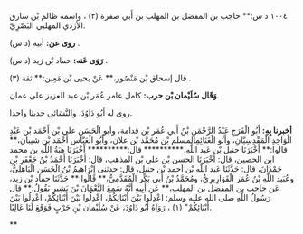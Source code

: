 ١٠٠٤ د س:** حاجب بن المفضل بن المهلب بن أَبي صفرة (٢) ، واسمه ظالم بْن سارق الأزدي المهلبي البَصْرِيّ.

**روى عن:** أبيه (د س) .

**رَوَى عَنه:** حماد بْن زيد (د س) .

قال إسحاق بْن مَنْصُور،** عَنْ يحيى بْن مَعِين:** ثقة (٣) .

**وَقَال سُلَيْمان بْن حرب:** كامل عامر عُمَر بْن عبد العزيز على عمان.

روى له أَبُو دَاوُدَ، والنَّسَائي حديثا واحدا.

**أخبرنا بِهِ:** أَبُو الْفَرَجِ عَبْدُ الرَّحْمَنِ بْنُ أَبي عُمَر بْن قدامة، وأبو الْحَسَن علي بْن أَحْمَد بْن عَبْدِ الْوَاحِدِ الْمَقْدِسِيَّانِ، وأَبُو الْغَنَائِمِالمسلم بْن مُحَمَّد بْن علان، وأَبُو الْعَبَّاس أَحْمَد بْن شيبان،** قالوا:** أَخْبَرَنَا حنبل بْن عَبد اللَّهِ،********** قال:********** أَخْبَرَنَا هِبَةُ اللَّهِ بن محمد ابن الحصين، قال: أَخْبَرَنَا الحسن بْن علي بْن المذهب، قال: أَخْبَرَنَا أَحْمَدُ بْنُ جَعْفَرِ بْنِ حَمْدَانَ، قال: حَدَّثَنَا عَبد اللَّهِ بْن أحمد بْن حنبل، قال: حدثني إِبْرَاهِيمُ بْنُ الْحَسَنِ الْبَاهِلِيُّ، وعُبَيد اللَّهِ بْنُ عُمَر الْقَوَارِيرِيُّ، ومُحَمَّدُ بْنُ أَبي بَكْر الْمُقَدَّمِيُّ،** قَالُوا:** حَدَّثَنَا حماد بْن زيد، عَن حاجب بن المفضل بن المهلب،** عَن أَبِيهِ أَنَّهُ سَمِعَ النُّعْمَانَ بْنَ بَشِيرٍ يَقُولُ:** قال رَسُولُ اللَّهِ صلى الله عليه وسلم: اعْدِلُوا بَيْنَ أَبْنَائِكُمْ، اعْدِلُوا بَيْنَ أَبْنَائِكُمْ، اعْدِلُوا بَيْنَ أَبْنَائِكُمْ" (١) ، رَوَاهُ أَبُو دَاوُدَ، عَنْ سُلَيْمان بْنِ حَرْبٍ فَوَقَعَ لَنَا عَالِيًا.

**